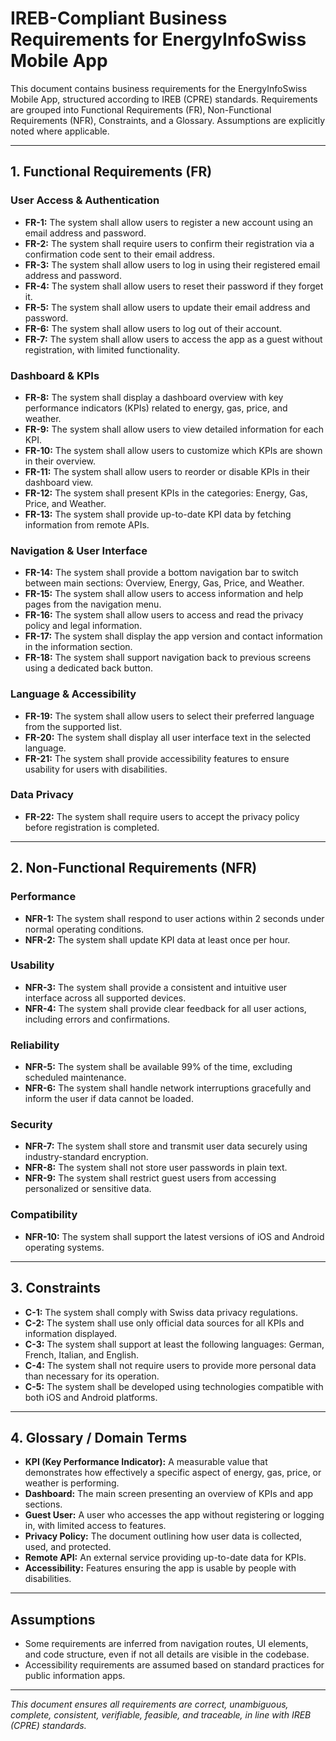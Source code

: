 # IREB-Compliant Business Requirements for EnergyInfoSwiss Mobile App

This document contains business requirements for the EnergyInfoSwiss Mobile App, structured according to IREB (CPRE) standards. Requirements are grouped into Functional Requirements (FR), Non-Functional Requirements (NFR), Constraints, and a Glossary. Assumptions are explicitly noted where applicable.

---

## 1. Functional Requirements (FR)

### User Access & Authentication
- **FR-1:** The system shall allow users to register a new account using an email address and password.
- **FR-2:** The system shall require users to confirm their registration via a confirmation code sent to their email address.
- **FR-3:** The system shall allow users to log in using their registered email address and password.
- **FR-4:** The system shall allow users to reset their password if they forget it.
- **FR-5:** The system shall allow users to update their email address and password.
- **FR-6:** The system shall allow users to log out of their account.
- **FR-7:** The system shall allow users to access the app as a guest without registration, with limited functionality.

### Dashboard & KPIs
- **FR-8:** The system shall display a dashboard overview with key performance indicators (KPIs) related to energy, gas, price, and weather.
- **FR-9:** The system shall allow users to view detailed information for each KPI.
- **FR-10:** The system shall allow users to customize which KPIs are shown in their overview.
- **FR-11:** The system shall allow users to reorder or disable KPIs in their dashboard view.
- **FR-12:** The system shall present KPIs in the categories: Energy, Gas, Price, and Weather.
- **FR-13:** The system shall provide up-to-date KPI data by fetching information from remote APIs.

### Navigation & User Interface
- **FR-14:** The system shall provide a bottom navigation bar to switch between main sections: Overview, Energy, Gas, Price, and Weather.
- **FR-15:** The system shall allow users to access information and help pages from the navigation menu.
- **FR-16:** The system shall allow users to access and read the privacy policy and legal information.
- **FR-17:** The system shall display the app version and contact information in the information section.
- **FR-18:** The system shall support navigation back to previous screens using a dedicated back button.

### Language & Accessibility
- **FR-19:** The system shall allow users to select their preferred language from the supported list.
- **FR-20:** The system shall display all user interface text in the selected language.
- **FR-21:** The system shall provide accessibility features to ensure usability for users with disabilities.

### Data Privacy
- **FR-22:** The system shall require users to accept the privacy policy before registration is completed.

---

## 2. Non-Functional Requirements (NFR)

### Performance
- **NFR-1:** The system shall respond to user actions within 2 seconds under normal operating conditions.
- **NFR-2:** The system shall update KPI data at least once per hour.

### Usability
- **NFR-3:** The system shall provide a consistent and intuitive user interface across all supported devices.
- **NFR-4:** The system shall provide clear feedback for all user actions, including errors and confirmations.

### Reliability
- **NFR-5:** The system shall be available 99% of the time, excluding scheduled maintenance.
- **NFR-6:** The system shall handle network interruptions gracefully and inform the user if data cannot be loaded.

### Security
- **NFR-7:** The system shall store and transmit user data securely using industry-standard encryption.
- **NFR-8:** The system shall not store user passwords in plain text.
- **NFR-9:** The system shall restrict guest users from accessing personalized or sensitive data.

### Compatibility
- **NFR-10:** The system shall support the latest versions of iOS and Android operating systems.

---

## 3. Constraints

- **C-1:** The system shall comply with Swiss data privacy regulations.
- **C-2:** The system shall use only official data sources for all KPIs and information displayed.
- **C-3:** The system shall support at least the following languages: German, French, Italian, and English.
- **C-4:** The system shall not require users to provide more personal data than necessary for its operation.
- **C-5:** The system shall be developed using technologies compatible with both iOS and Android platforms.

---

## 4. Glossary / Domain Terms

- **KPI (Key Performance Indicator):** A measurable value that demonstrates how effectively a specific aspect of energy, gas, price, or weather is performing.
- **Dashboard:** The main screen presenting an overview of KPIs and app sections.
- **Guest User:** A user who accesses the app without registering or logging in, with limited access to features.
- **Privacy Policy:** The document outlining how user data is collected, used, and protected.
- **Remote API:** An external service providing up-to-date data for KPIs.
- **Accessibility:** Features ensuring the app is usable by people with disabilities.

---

## Assumptions
- Some requirements are inferred from navigation routes, UI elements, and code structure, even if not all details are visible in the codebase.
- Accessibility requirements are assumed based on standard practices for public information apps.

---

*This document ensures all requirements are correct, unambiguous, complete, consistent, verifiable, feasible, and traceable, in line with IREB (CPRE) standards.*
